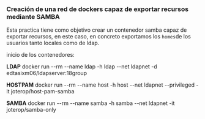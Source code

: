 ### Creación de una red de dockers capaz de exportar recursos mediante SAMBA

Esta practica tiene como objetivo crear un contenedor samba capaz de exportar recursos, en este caso, 
en concreto exportamos los `homes`de los usuarios tanto locales como de ldap.



inicio de los contenedores:

**LDAP** docker run --rm --name ldap -h ldap --net ldapnet -d edtasixm06/ldapserver:18group

**HOSTPAM** docker run --rm --name host -h host --net ldapnet --privileged -it joterop/host-pam-samba

**SAMBA** docker run --rm --name samba -h samba --net ldapnet -it joterop/samba-only



